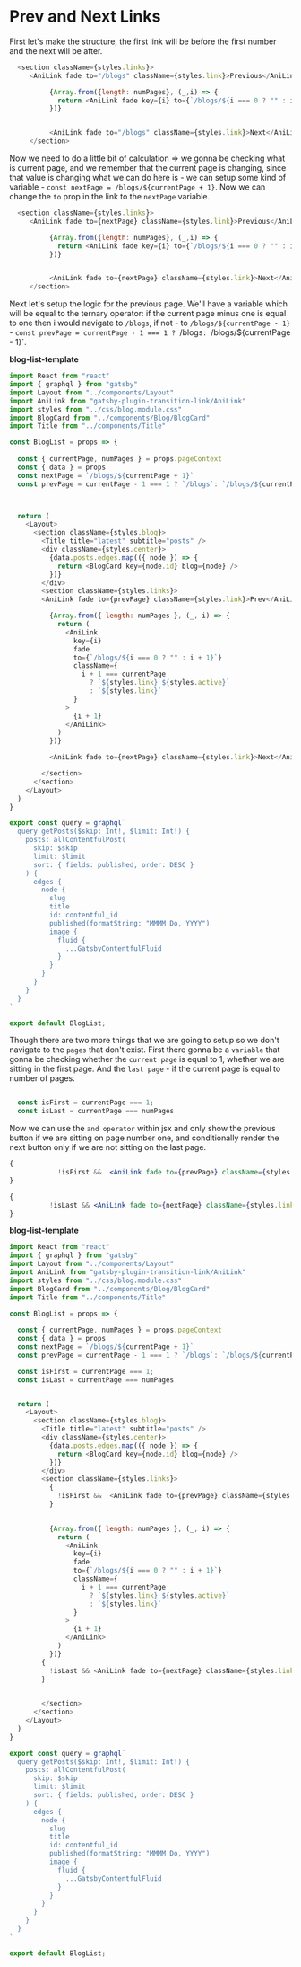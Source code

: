 # Prev and Next Links

First let's make the structure, the first link will be before the first number and the next will be after.

```js
  <section className={styles.links}>
     <AniLink fade to="/blogs" className={styles.link}>Previous</AniLink>

          {Array.from({length: numPages}, (_,i) => {
            return <AniLink fade key={i} to={`/blogs/${i === 0 ? "" : i+1}`}  className={i + 1 === currentPage? `${styles.link}${styles.active}` : `${styles.link}`}>{i+1}</AniLink>
          })}


          <AniLink fade to="/blogs" className={styles.link}>Next</AniLink>
     </section>
```

Now we need to do a little bit of calculation => we gonna be checking what is current page, and we remember that the current page is changing, since that value is changing what we can do here is - we can setup some kind of variable - `const nextPage = /blogs/${currentPage + 1}`. Now we can change the `to` prop in the link to the `nextPage` variable. 

```js
  <section className={styles.links}>
     <AniLink fade to={nextPage} className={styles.link}>Previous</AniLink>

          {Array.from({length: numPages}, (_,i) => {
            return <AniLink fade key={i} to={`/blogs/${i === 0 ? "" : i+1}`}  className={i + 1 === currentPage? `${styles.link}${styles.active}` : `${styles.link}`}>{i+1}</AniLink>
          })}


          <AniLink fade to={nextPage} className={styles.link}>Next</AniLink>
     </section>
```

Next let's setup the logic for the previous page. We'll have a variable which will be equal to the ternary operator: if the current page minus one is equal to one then i would navigate to `/blogs`, if not - to `/blogs/${currentPage - 1}`  - `const prevPage = currentPage - 1 === 1 ? `/blogs`: `/blogs/${currentPage - 1}`.

**blog-list-template**

```js
import React from "react"
import { graphql } from "gatsby"
import Layout from "../components/Layout"
import AniLink from "gatsby-plugin-transition-link/AniLink"
import styles from "../css/blog.module.css"
import BlogCard from "../components/Blog/BlogCard"
import Title from "../components/Title"

const BlogList = props => {
  
  const { currentPage, numPages } = props.pageContext
  const { data } = props
  const nextPage = `/blogs/${currentPage + 1}`
  const prevPage = currentPage - 1 === 1 ? `/blogs`: `/blogs/${currentPage - 1}` 



  return (
    <Layout>
      <section className={styles.blog}>
        <Title title="latest" subtitle="posts" />
        <div className={styles.center}>
          {data.posts.edges.map(({ node }) => {
            return <BlogCard key={node.id} blog={node} />
          })}
        </div>
        <section className={styles.links}>
        <AniLink fade to={prevPage} className={styles.link}>Prev</AniLink>

          {Array.from({ length: numPages }, (_, i) => {
            return (
              <AniLink
                key={i}
                fade
                to={`/blogs/${i === 0 ? "" : i + 1}`}
                className={
                  i + 1 === currentPage
                    ? `${styles.link} ${styles.active}`
                    : `${styles.link}`
                }
              >
                {i + 1}
              </AniLink>
            )
          })}

          <AniLink fade to={nextPage} className={styles.link}>Next</AniLink>

        </section>
      </section>
    </Layout>
  )
}

export const query = graphql`
  query getPosts($skip: Int!, $limit: Int!) {
    posts: allContentfulPost(
      skip: $skip
      limit: $limit
      sort: { fields: published, order: DESC }
    ) {
      edges {
        node {
          slug
          title
          id: contentful_id
          published(formatString: "MMMM Do, YYYY")
          image {
            fluid {
              ...GatsbyContentfulFluid
            }
          }
        }
      }
    }
  }
`

export default BlogList;
```

Though there are two more things that we are going to setup so we don't navigate to the `pages` that don't exist. First there gonna be a `variable` that gonna be checking whether the `current page` is equal to 1, whether we are sitting in the first page. And the `last page` - if the current page is equal to number of pages. 

```js

  const isFirst = currentPage === 1;
  const isLast = currentPage === numPages
```

Now we can use the `and operator` within jsx and only show the previous button if we are sitting on page number one, and conditionally render the next button only if we are not sitting on the last page. 

```jsx
{
            !isFirst &&  <AniLink fade to={prevPage} className={styles.link}>Prev</AniLink>
}
```

```jsx
{
          !isLast && <AniLink fade to={nextPage} className={styles.link}>Next</AniLink>
}
```

**blog-list-template**

```js
import React from "react"
import { graphql } from "gatsby"
import Layout from "../components/Layout"
import AniLink from "gatsby-plugin-transition-link/AniLink"
import styles from "../css/blog.module.css"
import BlogCard from "../components/Blog/BlogCard"
import Title from "../components/Title"

const BlogList = props => {
  
  const { currentPage, numPages } = props.pageContext
  const { data } = props
  const nextPage = `/blogs/${currentPage + 1}`
  const prevPage = currentPage - 1 === 1 ? `/blogs`: `/blogs/${currentPage - 1}` 

  const isFirst = currentPage === 1;
  const isLast = currentPage === numPages


  return (
    <Layout>
      <section className={styles.blog}>
        <Title title="latest" subtitle="posts" />
        <div className={styles.center}>
          {data.posts.edges.map(({ node }) => {
            return <BlogCard key={node.id} blog={node} />
          })}
        </div>
        <section className={styles.links}>
          {
            !isFirst &&  <AniLink fade to={prevPage} className={styles.link}>Prev</AniLink>
          }
        

          {Array.from({ length: numPages }, (_, i) => {
            return (
              <AniLink
                key={i}
                fade
                to={`/blogs/${i === 0 ? "" : i + 1}`}
                className={
                  i + 1 === currentPage
                    ? `${styles.link} ${styles.active}`
                    : `${styles.link}`
                }
              >
                {i + 1}
              </AniLink>
            )
          })}
        {
          !isLast && <AniLink fade to={nextPage} className={styles.link}>Next</AniLink>
        }
          

        </section>
      </section>
    </Layout>
  )
}

export const query = graphql`
  query getPosts($skip: Int!, $limit: Int!) {
    posts: allContentfulPost(
      skip: $skip
      limit: $limit
      sort: { fields: published, order: DESC }
    ) {
      edges {
        node {
          slug
          title
          id: contentful_id
          published(formatString: "MMMM Do, YYYY")
          image {
            fluid {
              ...GatsbyContentfulFluid
            }
          }
        }
      }
    }
  }
`

export default BlogList;
```


